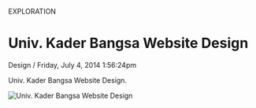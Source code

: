 <p class="type">EXPLORATION</p>

# Univ. Kader Bangsa Website Design

<p class="meta">Design  /  Friday, July 4, 2014 1:56:24pm</p>

Univ. Kader Bangsa Website Design.

![Univ. Kader Bangsa Website Design](https://farooq-agent.web.app/assets/images/works/large/MK9khiqO_work_image.jpg)
